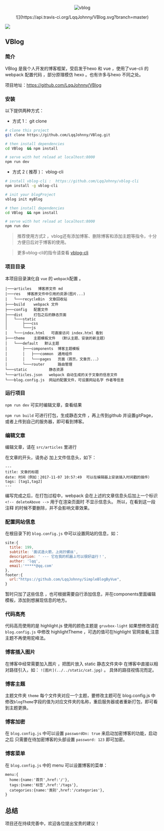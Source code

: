 
<p align='center'>
  <img src="https://raw.githubusercontent.com/LqqJohnny/VBlog/master/static/vblog.png" alt="vblog">
</p>

<p  align='center'>
<!-- build status-->
![](https://api.travis-ci.org/LqqJohnny/VBlog.svg?branch=master)

<!-- download -->


<!-- language -->
![](https://img.shields.io/badge/language-javascript-yellow.svg)

<!-- version -->

</p>

## VBlog


### 简介
VBlog 是我个人开发的博客框架，受启发于hexo 和 vue ，使用了vue-cli 的 webpack 配置代码 ，部分原理模仿 hexo 。也有许多与hexo 不同之处。

项目地址：https://github.com/LqqJohnny/VBlog


### 安装
以下提供两种方式：

- 方式 1： git clone

``` bash
# clone this project
git clone https://github.com/LqqJohnny/VBlog.git

# then install dependencies
cd VBlog  && npm install

# serve with hot reload at localhost:8000
npm run dev
```

- 方式 2 ( 推荐 )： vblog-cli

```bash
# install vblog-cli :  https://github.com/LqqJohnny/vblog-cli
npm install -g vblog-cli

# init your blogProject
vblog init myBlog

# then install dependencies
cd VBlog  && npm install

# serve with hot reload at localhost:8000
npm run dev

```

> 推荐使用方式2 ，vblog还有添加博客、删除博客和添加主题等指令，十分方便日后对于博客的使用。

> 更多vblog-cli的指令请查看 [vblog-cli](https://github.com/LqqJohnny/vblog-cli)


### 项目目录

本项目目录演化自 `vue` 的 `webpack`配置 。


```
|───articles   博客原文件 md
|───res   博客原文件中引用的资源(图片...)
|   └───recycleBin  文章回收站
├───build    webpack 文件
├───config   配置文件
├───dist     打包之后的静态页面
│   └───static
│       ├───css
│       └───js
|   └───index.html   可直接访问 index.html 看到  
├───theme    主题模板文件  （默认主题、安装的新主题）
│   └───default   默认主题
│       ├───components  博客主题模板
│       │   ├───common  通用组件
│       │   └───pages   页面（首页，文章页...）
│       └───router      路由管理
└───static          静态资源
└───articles.json   webpack 自动生成的关于文章的信息文件
└───blog.config.js  网站的配置文件，可设置网站名字 作者等信息
```

### 运行项目


`npm run dev` 可实时编辑文章，查看结果

`npm run build` 可进行打包，生成静态文件 ，再上传到github 并设置gitPage，或者上传到自己的服务器，即可看到博客。


### 编辑文章

编辑文章，请在 `src/articles` 里进行

在文章的开头，请务必 加上文件信息头，如下：
```
---
title: 文章的标题
date: 时间（例如：2017-11-07 10:57:49  可以在编辑器上安装插入时间戳的插件）
tags: [tag1,tag2]
---
```
编写完成之后，在打包过程中，webpack 会在上述的文章信息头后加上一个标识
`<!-- deleteAbove -->`
用于在渲染页面时 不显示信息头。
所以，在看到这一段 注释 的时候不要删除，并不会影响文章效果。

### 配置网站信息

在根目录下的 `blog.config.js` 中可以设置网站的信息，如：
```js
site:{
  title: 199,
  subtitle: '面试造火箭，上岗拧螺丝',
  description: ' --- 它在我的机器上可以很好运行！',
  author: 'lqq',
  email:'*****@qq.com'
},
footer:{
  url:"https://github.com/LqqJohnny/SimpleBlogByVue",
}
```
暂时只加了这些信息 ，也可根据需要自行添加信息，并在components里面编辑模板，添加到想展现信息的地方。

### 代码高亮
 代码高亮使用的是 highlight.js 使用的颜色主题是 `gruvbox-light` 如果想修改请在 `blog.config.js` 中修改 highlightTheme ，可选的值可在highlight 官网查看,注意主题不再使用驼峰法。

### 博客插入图片

在博客中经常需要加入图片 ，把图片放入 static 静态文件夹中 在博客中直接以相对路径引入，如：
`![图片](../../static/cat.jpg)` 。 具体的路径视情况而定。

### 博客主题

主题文件夹 `theme` 每个文件夹对应一个主题，要修改主题可在 blog.config.js 中修改`blogTheme`字段的值为对应文件夹的名称，重启服务器或者重新打包，即可看到主题更换。

### 博客加密

在 `blog.config.js` 中可以设置  `passwordOn: true` 来启动加密博客的功能，启动之后 只需要在待加密博客的头部设置 `password: 123` 即可加密。

### 博客菜单

在 `blog.config.js` 中的 menu 可以设置博客的菜单：
```
menu:{
  home:{name:'首页',href:'/'},
  tags:{name:'标签',href:'/tags'},
  categories:{name:'类别',href:'/categories'},
}
```

## 总结
 项目还在持续完善中，欢迎各位提出宝贵的建议！
